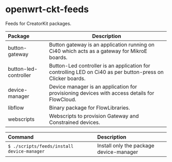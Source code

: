 # openwrt-ckt-feeds

Feeds for CreatorKit packages.

Package           | Description
:---------------- | -----------------------------
button-gateway    | Button gateway is an application running on Ci40 which acts as a gateway for MikroE boards.
button-led-controller    | Button-Led controller is an application for controlling LED on Ci40 as per button-press on Clicker boards.
device-manager    | Device manager is an application for provisioning devices with access details for FlowCloud.
libflow           | Binary package for FlowLibraries.
webscripts        | Webscripts to provision Gateway and Constrained devices.

Command                                         | Description
:---------------------------------------------- | :---------------------------------------
```$ ./scripts/feeds/install device-manager```  | Install only the package device-manager


